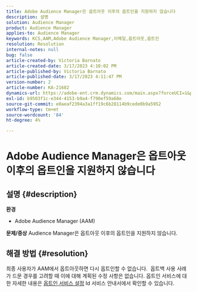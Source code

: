 ```yaml
---
title: Adobe Audience Manager은 옵트아웃 이후의 옵트인을 지원하지 않습니다
description: 설명
solution: Audience Manager
product: Audience Manager
applies-to: Audience Manager
keywords: KCS,AAM,Adobe Audience Manager,이메일,옵트아웃,옵트인
resolution: Resolution
internal-notes: null
bug: false
article-created-by: Victoria Barnato
article-created-date: 3/17/2023 4:10:02 PM
article-published-by: Victoria Barnato
article-published-date: 3/17/2023 4:11:47 PM
version-number: 2
article-number: KA-21682
dynamics-url: https://adobe-ent.crm.dynamics.com/main.aspx?forceUCI=1&pagetype=entityrecord&etn=knowledgearticle&id=a73aa527-dec4-ed11-83ff-6045bd0065f9
exl-id: b9503f1c-e344-4153-b9a4-f790ef59a68e
source-git-commit: e0aeaf2394a3a1ff19c6b28114b9cede0b9a5952
workflow-type: tm+mt
source-wordcount: '84'
ht-degree: 4%

---
```


# Adobe Audience Manager은 옵트아웃 이후의 옵트인을 지원하지 않습니다

## 설명 {#description}

<b>환경</b>
- Adobe Audience Manager (AAM)

<b>문제/증상</b>
Audience Manager은 옵트아웃 이후의 옵트인을 지원하지 않습니다.


## 해결 방법 {#resolution}


최종 사용자가 AAM에서 옵트아웃하면 다시 옵트인할 수 없습니다.  옵트백 사용 사례가 드문 경우를 고려할 때 이에 대해 계획된 수정 사항은 없습니다. 옵트인 서비스에 대한 자세한 내용은 [옵트인 서비스 설정](https://experienceleague.adobe.com/docs/id-service/using/implementation/opt-in-service/getting-started.html) Id 서비스 안내서에서 확인할 수 있습니다.
